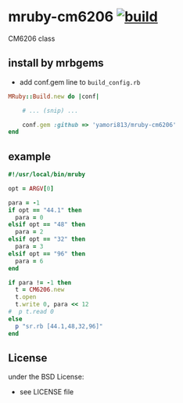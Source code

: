 # mruby-cm6206   [![build](https://github.com/yamori813/mruby-cm6206/actions/workflows/ci.yml/badge.svg)](https://github.com/yamori813/mruby-cm6206/actions/workflows/ci.yml)
CM6206 class
## install by mrbgems
- add conf.gem line to `build_config.rb`

```ruby
MRuby::Build.new do |conf|

    # ... (snip) ...

    conf.gem :github => 'yamori813/mruby-cm6206'
end
```
## example
```ruby
#!/usr/local/bin/mruby

opt = ARGV[0]

para = -1
if opt == "44.1" then
  para = 0
elsif opt == "48" then
  para = 2
elsif opt == "32" then
  para = 3
elsif opt == "96" then
  para = 6
end

if para != -1 then
  t = CM6206.new
  t.open
  t.write 0, para << 12
#  p t.read 0
else
  p "sr.rb [44.1,48,32,96]"
end
```


## License
under the BSD License:
- see LICENSE file
